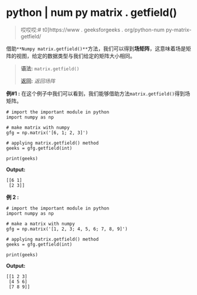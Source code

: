 # python | num py matrix . getfield()

> 哎哎哎:# t0]https://www . geeksforgeeks . org/python-num py-matrix-getfield/

借助`**Numpy matrix.getfield()**`方法，我们可以得到**场矩阵**，这意味着场是矩阵的视图，给定的数据类型与我们给定的矩阵大小相同。

> **语法:** `matrix.getfield()`
> 
> **返回:** *返回场阵*

**例#1 :**
在这个例子中我们可以看到，我们能够借助方法`matrix.getfield()`得到场矩阵。

```
# import the important module in python
import numpy as np

# make matrix with numpy
gfg = np.matrix('[6, 1; 2, 3]')

# applying matrix.getfield() method
geeks = gfg.getfield(int)

print(geeks)
```

**Output:**

```
[[6 1]
 [2 3]]

```

**例 2 :**

```
# import the important module in python
import numpy as np

# make a matrix with numpy
gfg = np.matrix('[1, 2, 3; 4, 5, 6; 7, 8, 9]')

# applying matrix.getfield() method
geeks = gfg.getfield(int)

print(geeks)
```

**Output:**

```
[[1 2 3]
 [4 5 6]
 [7 8 9]]

```
